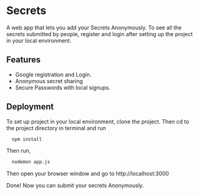 
# Secrets

A web app that lets you add your Secrets Anonymously. To see all the secrets submitted by people, register and login after setting up the project in your local environment.


## Features

- Google registration and Login.
- Anonymous secret sharing
- Secure Passwords with local signups.

  
## Deployment

To set up project in your local environment, clone the project. Then cd to the project directory in terminal and run

```bash
  npm install
```
Then run,
```bash
  nodemon app.js
```
Then open your browser window and go to http://localhost:3000

Done! Now you can submit your secrets Anonymously.

  